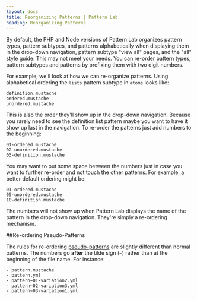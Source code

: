 ```yaml
---
layout: docs
title: Reorganizing Patterns | Pattern Lab
heading: Reorganizing Patterns
---
```


By default, the PHP and Node versions of Pattern Lab organizes pattern types, pattern subtypes, and patterns alphabetically when displaying them in the drop-down navigation, pattern subtype "view all" pages, and the "all" style guide. This may not meet your needs. You can re-order pattern types, pattern subtypes and patterns by prefixing them with two digit numbers.

For example, we'll look at how we can re-organize patterns. Using alphabetical ordering the `lists` pattern subtype in `atoms` looks like:

```
definition.mustache
ordered.mustache
unordered.mustache
```

This is also the order they'll show up in the drop-down navigation. Because you rarely need to see the definition list pattern maybe you want to have it show up last in the navigation. To re-order the patterns just add numbers to the beginning:

```
01-ordered.mustache
02-unordered.mustache
03-definition.mustache
```

You may want to put some space between the numbers just in case you want to further re-order and not touch the other patterns. For example, a better default ordering might be:

```
01-ordered.mustache
05-unordered.mustache
10-definition.mustache
```

The numbers will not show up when Pattern Lab displays the name of the pattern in the drop-down navigation. They're simply a re-ordering mechanism.

##Re-ordering Pseudo-Patterns

The rules for re-ordering [pseudo-patterns](/docs/pattern-pseudo-patterns.html) are slightly different than normal patterns. The numbers go **after** the tilde sign (`~`) rather than at the beginning of the file name. For instance:

```
- pattern.mustache
- pattern.yml
- pattern~01-variation2.yml
- pattern~02-variation3.yml
- pattern~03-variation1.yml
```
